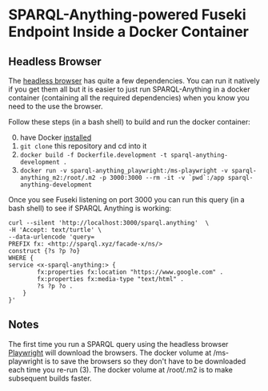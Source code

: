 # SPARQL-Anything-powered Fuseki Endpoint Inside a Docker Container

## Headless Browser


The [headless browser](https://github.com/microsoft/playwright-java) has quite a few dependencies.
You can run it natively if you get them all but it is easier to just run SPARQL-Anything in a docker container (containing all the required dependencies) when you know you need to the use the browser.

Follow these steps (in a bash shell) to build and run the docker container:

0) have Docker [installed](https://docs.docker.com/get-docker/)
1) `git clone` this repository and cd into it
2) ``docker build -f Dockerfile.development -t sparql-anything-development .``
3) ``docker run -v sparql-anything_playwright:/ms-playwright -v sparql-anything_m2:/root/.m2 -p 3000:3000 --rm -it -v `pwd`:/app sparql-anything-development``

Once you see Fuseki listening on port 3000 you can run this query (in a bash shell) to see if SPARQL Anything is working:

```sparql
curl --silent 'http://localhost:3000/sparql.anything'  \
-H 'Accept: text/turtle' \
--data-urlencode 'query=
PREFIX fx: <http://sparql.xyz/facade-x/ns/>
construct {?s ?p ?o}
WHERE {
service <x-sparql-anything:> {
        fx:properties fx:location "https://www.google.com" .
        fx:properties fx:media-type "text/html" .
        ?s ?p ?o .
    }
}'
```

## Notes

The first time you run a SPARQL query using the headless browser [Playwright](https://playwright.dev/java/) will download the browsers.
The docker volume at /ms-playwright is to save the browsers so they don't have to be downloaded each time you re-run (3).
The docker volume at /root/.m2 is to make subsequent builds faster.
